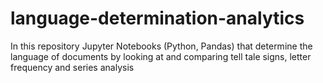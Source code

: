 # language-determination-analytics
In this repository Jupyter Notebooks (Python, Pandas) that determine the language of documents by looking at and comparing tell tale signs, letter frequency and series analysis
